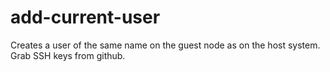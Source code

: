 # add-current-user

Creates a user of the same name on the guest node as on the host system. Grab SSH keys from github.

